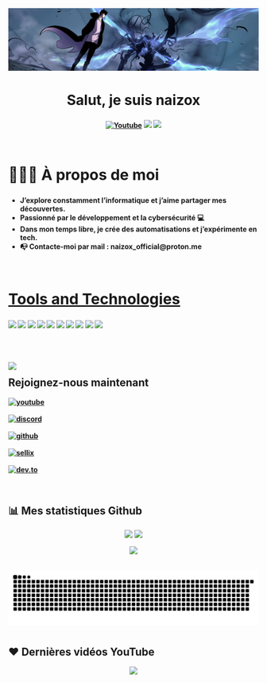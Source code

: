 
<img src="https://raw.githubusercontent.com/naizoxtv/naizoxtv/refs/heads/main/assets/banner.jpg" />

  
<h1 align ="center">Salut, je suis naizox</h1>
<h3 align = "center"><strong> </h3>
  
<p align="center">
    <a href="https://www.youtube.com/@naizox07?sub_confirmation=1">
      <img alt="Youtube" title="Youtube" src="https://img.shields.io/badge/-YouTube-red?style=for-the-badge&logo=youtube&logoColor=white"/></a>
  <a href="https://discord.gg/e4wd2xZ68Q" alt="Dev Pro Tips Discussion & Support Server">
    <img src="https://img.shields.io/discord/1297571708529807452?color=7289DA&labelColor=4a64bd&logo=discord&logoColor=white&style=for-the-badge"/></a>
  <a href="https://discord.gg/e4wd2xZ68Q" >
    <img src="https://komarev.com/ghpvc/?username=naizoxtv&label=Profile%20views&color=000D62&style=for-the-badge&logo=star"/></a>
  </p>
</p>
<br>

<div align = left width = 50%>
<h2 style="font-size:30px"><b> 🙋🏻‍♂️ À propos de moi<b></h2>
<ul>
<li>J’explore constamment l’informatique et j’aime partager mes découvertes.</li>
<li>Passionné par le développement et la cybersécurité 💻</li>
<li>Dans mon temps libre, je crée des automatisations et j’expérimente en tech.</li>
<li>📭 Contacte-moi par mail : naizox_official@proton.me</li>
<ul>
</div>
<br>


<h2 style="font-size:30px" align ="left" width = 100%><u>Tools and Technologies</u></h2>
<p align="left">
 <img src="https://img.shields.io/badge/C-00599C?style=flat-square&logo=c&logoColor=white"/>
<img src="https://img.shields.io/badge/-java-E34A86?style=flat-square&logo=java"/>
<img src="https://img.shields.io/badge/-C++-00599C?style=flat-square&logo=c"/>
<img src="https://img.shields.io/badge/-HTML5-E34F26?style=flat-square&logo=html5&logoColor=white"/>
<img src="https://img.shields.io/badge/-CSS3-1572B6?style=flat-square&logo=css3"/>
<img src="https://img.shields.io/badge/-JavaScript-black?style=flat-square&logo=javascript"/>
<img src="https://img.shields.io/badge/-Nodejs-black?style=flat-square&logo=Node.js"/>
<img src="https://img.shields.io/badge/-MySQL-black?style=flat-square&logo=mysql"/>
<img src="https://img.shields.io/badge/-Git-black?style=flat-square&logo=git"/>
<img src="https://img.shields.io/badge/-GitHub-black?style=flat-square&logo=github"/>
</p>
<br>
<br>
<br>
<img src ="https://i.imgur.com/NHw4oi1.png" align = "left" width = 50%>
<div>
<h2  > Rejoignez-nous maintenant</h2>

[<img align="top" alt="youtube" src="https://img.shields.io/badge/Youtube-ff0000?style=for-the-badge&logo=youtube&logoColor=white" />](https://www.youtube.com/c/laaw_tutorials)
<br>  
[<img align="top" alt="discord" src="https://img.shields.io/badge/Discord-5165f6?style=for-the-badge&logo=discord&logoColor=white" />](https://discord.gg/cPKc5B6Gnv)
<br>  
[<img align="top" alt="github" src="https://img.shields.io/badge/GitHub-000000?style=for-the-badge&logo=github&logoColor=white" />](https://github.com/LawOff)
<br>  
[<img align="top" alt="sellix" src="https://img.shields.io/badge/Sellix-6a3ce2?logo=Stripe&logoColor=white&style=for-the-badge"/>](	
https://lawyt.sellix.io)
<br>  
[<img align="top" alt="dev.to" src="https://img.shields.io/badge/twitch-9147ff?logo=twitch&logoColor=white&style=for-the-badge"/>](https://www.youtube.com/watch?v=dQw4w9WgXcQ)
<br>  
</div>
<br>

## 📊 Mes statistiques Github

<p align = "center">
  <img  src = "https://github-readme-stats.vercel.app/api?username=naizoxtv&show_icons=true&theme=react&line_height=27&bg_color=0D1117">
  <img src = "https://github-readme-stats.vercel.app/api/top-langs/?username=naizoxtv&hide=html,css,java,shaderlab,kotlin,hlsl&theme=react&bg_color=0D1117">
</p>

<p align = "center">
 <img  src="https://github-readme-streak-stats.herokuapp.com/?user=naizoxtv&show_icons=true&theme=react&bg_color=0D1117" />
</p> 

##

<picture>
  <source media="(prefers-color-scheme: dark)" srcset="./assets/github-snake-dark.svg" />
  <source media="(prefers-color-scheme: light)" srcset="./assets/github-snake.svg" />
  <img alt="github-snake" src="./assets/github-snake.svg" />
</picture>


#

  ## ❤ Dernières vidéos YouTube

<p align="center">

</p>
  
 

<!--Footer--> 
<p align="center">
  <img src="https://capsule-render.vercel.app/api?type=waving&color=gradient&height=65&section=footer"/>
</p>
